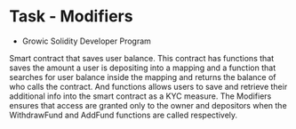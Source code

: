 # Task - Modifiers

- Growic Solidity Developer Program

Smart contract that saves user balance.
This contract has functions that saves the amount a user is depositing into a mapping and a function that searches for user balance inside the mapping and returns the balance of who calls the contract.
And functions allows users to save and retrieve their additional info into the smart contract as a KYC measure.
The Modifiers ensures that access are granted only to the owner and depositors when the WithdrawFund and AddFund functions are called respectively.
